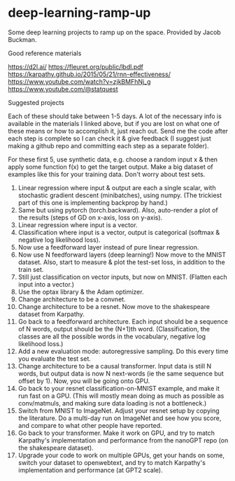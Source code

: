 # deep-learning-ramp-up

Some deep learning projects to ramp up on the space.
Provided by Jacob Buckman.

Good reference materials

https://d2l.ai/
https://fleuret.org/public/lbdl.pdf
https://karpathy.github.io/2015/05/21/rnn-effectiveness/
https://www.youtube.com/watch?v=zjkBMFhNj_g
https://www.youtube.com/@statquest

Suggested projects

Each of these should take between 1-5 days. A lot of the necessary info is available in the materials I linked above, but if you are lost on what one of these means or how to accomplish it, just reach out. Send me the code after each step is complete so I can check it & give feedback (I suggest just making a github repo and committing each step as a separate folder).

For these first 5, use synthetic data, e.g. choose a random input x & then apply some function f(x) to get the target output. Make a big dataset of examples like this for your training data. Don't worry about test sets.
1. Linear regression where input & output are each a single scalar, with stochastic gradient descent (minibatches), using numpy. (The trickiest part of this one is implementing backprop by hand.)
2. Same but using pytorch (torch.backward). Also, auto-render a plot of the results (steps of GD on x-axis, loss on y-axis).
3. Linear regression where input is a vector.
3. Classification where input is a vector, output is categorical (softmax & negative log likelihood loss).
4. Now use a feedforward layer instead of pure linear regression.
5. Now use N feedforward layers (deep learning!)
Now move to the MNIST dataset. Also, start to measure & plot the test-set loss, in addition to the train set.
6. Still just classification on vector inputs, but now on MNIST. (Flatten each input into a vector.)
7. Use the optax library & the Adam optimizer.
8. Change architecture to be a convnet.
9. Change architecture to be a resnet.
Now move to the shakespeare dataset from Karpathy.
10. Go back to a feedforward architecture. Each input should be a sequence of N words, output should be the (N+1)th word. (Classification, the classes are all the possible words in the vocabulary, negative log likelihood loss.)
11. Add a new evaluation mode: autoregressive sampling. Do this every time you evaluate the test set.
12. Change architecture to be a causal transformer. Input data is still N words, but output data is now N next-words (ie the same sequence but offset by 1).
Now, you will be going onto GPU.
13. Go back to your resnet classification-on-MNIST example, and make it run fast on a GPU. (This will mostly mean doing as much as possible as conv/matmuls, and making sure data loading is not a bottleneck.)
14. Switch from MNIST to ImageNet. Adjust your resnet setup by copying the literature. Do a multi-day run on ImageNet and see how you score, and compare to what other people have reported.
15. Go back to your transformer. Make it work on GPU, and try to match Karpathy's implementation and performance from the nanoGPT repo (on the shakespeare dataset).
16. Upgrade your code to work on multiple GPUs, get your hands on some, switch your dataset to openwebtext, and try to match Karpathy's implementation and performance (at GPT2 scale).

